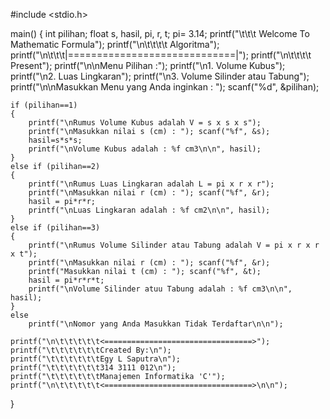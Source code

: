 #include <stdio.h>

main()
{
    int pilihan;
    float s, hasil, pi, r, t;
    pi= 3.14;
    printf("\t\t\t Welcome To Mathematic Formula");
    printf("\n\t\t\t\t   Algoritma");
    printf("\n\t\t\t|=============================|");
    printf("\n\t\t\t\t    Present");
    printf("\n\nMenu Pilihan :");
    printf("\n1. Volume Kubus");
    printf("\n2. Luas Lingkaran");
    printf("\n3. Volume Silinder atau Tabung");
    printf("\n\nMasukkan Menu yang Anda inginkan : "); scanf("%d", &pilihan);

    if (pilihan==1)
    {
        printf("\nRumus Volume Kubus adalah V = s x s x s");
        printf("\nMasukkan nilai s (cm) : "); scanf("%f", &s);
        hasil=s*s*s;
        printf("\nVolume Kubus adalah : %f cm3\n\n", hasil);
    }
    else if (pilihan==2)
    {
        printf("\nRumus Luas Lingkaran adalah L = pi x r x r");
        printf("\nMasukkan nilai r (cm) : "); scanf("%f", &r);
        hasil = pi*r*r;
        printf("\nLuas Lingkaran adalah : %f cm2\n\n", hasil);
    }
    else if (pilihan==3)
    {
        printf("\nRumus Volume Silinder atau Tabung adalah V = pi x r x r x t");
        printf("\nMasukkan nilai r (cm) : "); scanf("%f", &r);
        printf("Masukkan nilai t (cm) : "); scanf("%f", &t);
        hasil = pi*r*r*t;
        printf("\nVolume Silinder atuu Tabung adalah : %f cm3\n\n", hasil);
    }
    else
        printf("\nNomor yang Anda Masukkan Tidak Terdaftar\n\n");

    printf("\n\t\t\t\t\t<=================================>");
    printf("\t\t\t\t\t\tCreated By:\n");
    printf("\t\t\t\t\t\tEgy L Saputra\n");
    printf("\t\t\t\t\t\t314 3111 012\n");
    printf("\t\t\t\t\t\tManajemen Informatika 'C'");
    printf("\n\t\t\t\t\t<=================================>\n\n");
}
